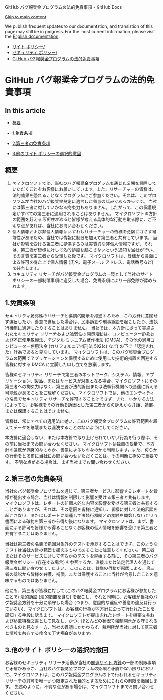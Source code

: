 GitHub バグ報奨金プログラムの法的免責事項 - GitHub Docs

[Skip to main content](#main-content)

We publish frequent updates to our documentation, and translation of this page may still be in progress. For the most current information, please visit the [English documentation](/en).

* [サイト ポリシー/](/ja/site-policy)
* [セキュリティ ポリシー/](/ja/site-policy/security-policies)
* [GitHub バグ報奨金プログラムの法的免責事項](/ja/site-policy/security-policies/github-bug-bounty-program-legal-safe-harbor)

GitHub バグ報奨金プログラムの法的免責事項
==========

In this article
----------

* [概要](#概要)

* [1.免責条項](#1免責条項)

* [2.第三者の免責条項](#2第三者の免責条項)

* [3.他のサイト ポリシーの選択的撤回](#3他のサイト-ポリシーの選択的撤回)

[](#概要)[]()概要
----------

1. マイクロソフトでは、当社のバグ報奨金プログラムを通じた公開を調整していただくことをお客様にお願いしています。また、リサーチャーの皆様は、法的効果を恐れることなくプログラムにご参加ください。それは、このプログラムが当社のバグ報奨金規定に適合した善意の試みであるからです。 当社には第三者に対していかなる拘束力もありません。したがって、この保護規定がすべての第三者に適用されることはありません。 マイクロソフトの方針の範囲を超える*可能性がある*と皆様が考える具体的な行動を取る際に、ご不明な点があれば、当社にお問い合わせください。
2. 個人情報および非個人情報はいずれもリサーチャーの皆様を危険にさらす可能性があるため、当社では情報に制限を加えて第三者と共有しています。 当社が影響を受ける第三者に提供するのは実質的な非個人情報ですが、それは、第三者が皆様に対して法的訴訟を起こさないという通知を当社が行い、その言質を第三者から受領した後です。 マイクロソフトは、皆様から書面による許可を得た上で個人情報 (氏名、電子メール アドレス、電話番号など) を共有します。
3. セキュリティ リサーチがバグ報奨金プログラムの一環として当社のサイト ポリシーの一部制限事項に違反した場合、免責条項により一部免除が認められます。

[](#1免責条項)[]()1.免責条項
----------

セキュリティ脆弱性のリサーチと協調的開示を推進するため、この方針に意図せず違反したか、善意で違反した場合は、民事訴訟や刑事訴訟を起こしたり、法執行機関に通達したりすることはありません。 当社では、本方針に従って実施されたセキュリティ リサーチおよび脆弱性の開示活動は、コンピューター詐欺および不正使用取締法、デジタル ミレニアム著作権法 (DMCA)、その他の適用コンピューター使用法令 (カリフォルニア州刑法 502(c) など) の下で「認定された」行為であると見なしています。 マイクロソフトは、このバグ報奨金プログラムの範囲でアプリケーションを保護するために使用した技術的措置を回避する皆様に対する DMCA に立脚した申し立てを放棄します。

皆様のセキュリティ リサーチで第三者のネットワーク、システム、情報、アプリケーション、製品、またはサービスが対象となる場合、マイクロソフトにその第三者への拘束力はなく、第三者が法的訴訟または法執行機関への通達に訴える可能性があることをご理解ください。 マイクロソフトでは、他のエンティティの名義でセキュリティ リサーチを許可することはできず、また、いかなる方法によっても、お客様をその行動を訴因とした第三者からの訴えから弁護、補償、または保護することはできません。

皆様は、常にすべての適用法に従い、このバグ報奨金プログラムの許容範囲を超えてデータを破壊または漏洩することのないようにしてください。

本方針に適合しない、または本方針で取り上げられていない行為を行う際は、その前に当社までお問い合わせください。 マイクロソフトは独自の裁量で、本方針の違反が偶発的なものか、善意によるものなのかを判断します。また、何らかの行動をとる前に当社にお問い合わせいただくことは、その判断に極めて重要です。 不明な点がある場合は、まず当社までお問い合わせください。

[](#2第三者の免責条項)[]()2.第三者の免責条項
----------

当社のバグ報奨金プログラムを通じて、第三者サービスに影響するレポートを皆様が提出する場合、当社は情報を制限して影響を受ける第三者と共有します。 マイクロソフトは、レポートの非個人的な内容を影響を受ける第三者と共有することがありますが、それは、その意図を皆様に通知し、皆様に対して法的訴訟を起こさない、またはレポートに関連して法執行機関との接触を開始しないという書面による確約を第三者から得た後になります。 マイクロソフトは、まず、書面による許可を皆様から得ることなくお客様の個人情報を影響を受ける第三者と共有することはありません。

当社は第三者の名義で範囲対象外のテストを承認することはできず、このようなテストは当社方針の範囲を超えるものであることに注意してください。 第三者またはそのサービスに対して何らかのテストを開始する前に、その第三者のバグ報奨金ポリシー (存在する場合) を参照するか、直接または法定代理人を通じて第三者に問い合わせてください。 このことは、皆様の行動が原因による、第三者の訴訟から皆様を弁護、補償、または保護することに当社が合意したことを意味するものではありません。

他にも、第三者が皆様に対して (このバグ報奨金プログラムにお客様が参加したことで) 法的訴訟 (法的措置を含む) を起こし、それと同時に、お客様が当社のバグ報奨金方針を十分に順守した場合 (つまり、意図的な違反や善意の違反は行っていない)、マイクロソフトは、お客様の行為が本方針に沿って行われたことを周知する手段に訴えます。 マイクロソフトが提出されたレポートを機密文書および秘匿特権文書として見なし、かつ、ほとんどの状況で強制開示から守られるべきものと見なす一方、当社の異議にかかわらず、裁判所が当社に対して第三者と情報を共有する命令を下す場合があります。

[](#3他のサイト-ポリシーの選択的撤回)[]()3.他のサイト ポリシーの選択的撤回
----------

お客様のセキュリティ リサーチ活動が当社の[関連サイト 方針](/ja/categories/site-policy)の一部の制限事項と矛盾があるが、当社のバグ報奨金プログラムの条項と矛盾がない限りにおいて、マイクロソフトは、このバグ報奨金プログラムの下で行われるセキュリティ リサーチの許可を唯一かつ限定された目的とするためにこれらの制限を撤回します。 先述のように、不明な点がある場合は、マイクロソフトまでお問い合わせください。

